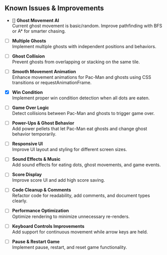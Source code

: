 ## Known Issues & Improvements

- [] **Ghost Movement AI**  
  Current ghost movement is basic/random. Improve pathfinding with BFS or A* for smarter chasing.

- [ ] **Multiple Ghosts**  
  Implement multiple ghosts with independent positions and behaviors.

- [ ] **Ghost Collision**  
  Prevent ghosts from overlapping or stacking on the same tile.

- [ ] **Smooth Movement Animation**  
  Enhance movement animations for Pac-Man and ghosts using CSS transitions or requestAnimationFrame.

- [x] **Win Condition**  
  Implement proper win condition detection when all dots are eaten.

- [ ] **Game Over Logic**  
  Detect collisions between Pac-Man and ghosts to trigger game over.

- [ ] **Power-Ups & Ghost Behavior**  
  Add power pellets that let Pac-Man eat ghosts and change ghost behavior temporarily.

- [ ] **Responsive UI**  
  Improve UI layout and styling for different screen sizes.

- [ ] **Sound Effects & Music**  
  Add sound effects for eating dots, ghost movements, and game events.

- [ ] **Score Display**  
  Improve score UI and add high score saving.

- [ ] **Code Cleanup & Comments**  
  Refactor code for readability, add comments, and document types clearly.

- [ ] **Performance Optimization**  
  Optimize rendering to minimize unnecessary re-renders.

- [ ] **Keyboard Controls Improvements**  
  Add support for continuous movement while arrow keys are held.

- [ ] **Pause & Restart Game**  
  Implement pause, restart, and reset game functionality.

